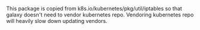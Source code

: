 This package is copied from k8s.io/kubernetes/pkg/util/iptables so that galaxy doesn't need to vendor kubernetes repo.
Vendoring kubernetes repo will heavily slow down updating vendors.